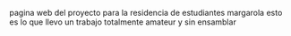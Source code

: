 pagina web del proyecto para la residencia de estudiantes margarola esto es lo que llevo un trabajo totalmente amateur y sin ensamblar
